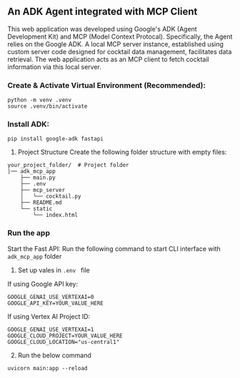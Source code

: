 ## An ADK Agent integrated with MCP Client
This web application was developed using Google's ADK (Agent Development Kit) and MCP (Model Context Protocal). Specifically, the Agent relies on the Google ADK. A local MCP server instance, established using custom server code designed for cocktail data management, facilitates data retrieval. The web application acts as an MCP client to fetch cocktail information via this local server. 

### Create & Activate Virtual Environment (Recommended):

```
python -m venv .venv
source .venv/bin/activate
```
### Install ADK:

```
pip install google-adk fastapi
```
1. Project Structure
Create the following folder structure with empty files:

```
your_project_folder/  # Project folder
|── adk_mcp_app
    ├── main.py
    ├── .env
    ├── mcp_server
    │   └── cocktail.py
    ├── README.md
    └── static
        └── index.html
```
### Run the app
Start the Fast API: Run the following command to start CLI interface with `adk_mcp_app` folder
1. Set up vales in `.env ` file

If using Google API key:
```
GOOGLE_GENAI_USE_VERTEXAI=0
GOOGLE_API_KEY=YOUR_VALUE_HERE
```

If using Vertex AI Project ID:
```
GOOGLE_GENAI_USE_VERTEXAI=1
GOOGLE_CLOUD_PROJECT=YOUR_VALUE_HERE
GOOGLE_CLOUD_LOCATION="us-central1"
```

2.  Run the below command

```
uvicorn main:app --reload
```

